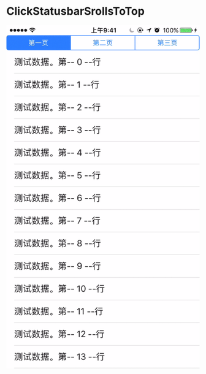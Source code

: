 # ClickStatusbarSrollsToTop

![](https://github.com/ysghome/ClickStatusbarSrollsToTop/blob/master/README/touch_toTop.gif)
